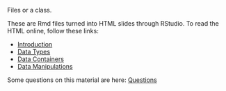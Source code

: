Files or a class.

These are Rmd files turned into HTML slides through RStudio. To
read the HTML online, follow these links:
  
* [Introduction](http://htmlpreview.github.io/?https://github.com/jverzani/RSquareEdge/blob/master/introduction.html)
* [Data Types](http://htmlpreview.github.io/?https://github.com/jverzani/RSquareEdge/blob/master/datatypes.html)
* [Data Containers](http://htmlpreview.github.io/?https://github.com/jverzani/RSquareEdge/blob/master/containers.html)
* [Data Manipulations](http://htmlpreview.github.io/?https://github.com/jverzani/RSquareEdge/blob/master/manipulating-containers.html)


Some questions on this material are here: 
[Questions](http://htmlpreview.github.io/?https://github.com/jverzani/RSquareEdge/blob/master/questions.html)

